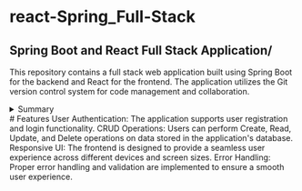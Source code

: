 # react-Spring_Full-Stack
## Spring Boot and React Full Stack Application/
This repository contains a full stack web application built using Spring Boot for the backend and React for the frontend. The application utilizes the Git version control system for code management and collaboration.
<details>

<summary>Summary</summary>
# Technologies Used
Spring Boot: A Java-based framework used for building robust and scalable web applications.
React: A JavaScript library for building user interfaces.
Git: A distributed version control system for tracking changes in code.
RESTful API: The backend exposes a set of RESTful APIs to communicate with the frontend.
Maven: A build automation tool used for managing dependencies and building the project.
</details>
# Features
User Authentication: The application supports user registration and login functionality.
CRUD Operations: Users can perform Create, Read, Update, and Delete operations on data stored in the application's database.
Responsive UI: The frontend is designed to provide a seamless user experience across different devices and screen sizes.
Error Handling: Proper error handling and validation are implemented to ensure a smooth user experience.
